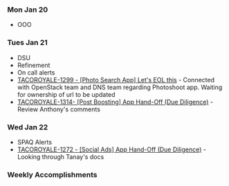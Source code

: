 ### Mon Jan 20
- OOO

### Tues Jan 21
- DSU
- Refinement
- On call alerts
- [TACOROYALE-1299 - [Photo Search App] Let's EOL this](https://godaddy-corp.atlassian.net/browse/TACOROYALE-1299) - Connected with OpenStack team and DNS team regarding Photoshoot app. Waiting for ownership of url to be updated
- [TACOROYALE-1314- [Post Boosting] App Hand-Off (Due Diligence)](https://godaddy-corp.atlassian.net/browse/TACOROYALE-1314) - Review Anthony's comments

### Wed Jan 22
- SPAQ Alerts
- [TACOROYALE-1272 - [Social Ads] App Hand-Off (Due Diligence)](https://godaddy-corp.atlassian.net/browse/TACOROYALE-1272) - Looking through Tanay's docs

### Weekly Accomplishments

